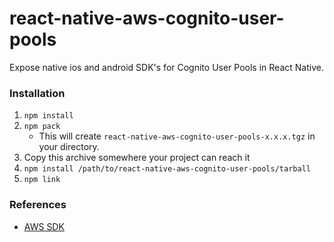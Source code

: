 # react-native-aws-cognito-user-pools

Expose native ios and android SDK's for Cognito User Pools in React Native.

### Installation

1. `npm install`
2. `npm pack` 
    - This will create `react-native-aws-cognito-user-pools-x.x.x.tgz` in your directory.
3. Copy this archive somewhere your project can reach it
4. `npm install /path/to/react-native-aws-cognito-user-pools/tarball`
5. `npm link`


### References

- [AWS SDK](https://aws.amazon.com/mobile/sdk/)
